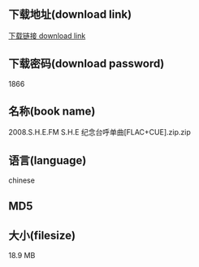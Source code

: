 ## 下载地址(download link)
[下载链接 download link](https://tutu365.netlify.app/?s=2008.S.H.E.FM+S.H.E+%E7%BA%AA%E5%BF%B5%E5%8F%B0%E5%91%BC%E5%8D%95%E6%9B%B2%5BFLAC%2BCUE%5D.zip)

## 下载密码(download password)
1866

## 名称(book name)
2008.S.H.E.FM S.H.E 纪念台呼单曲[FLAC+CUE].zip.zip

## 语言(language)
chinese

## MD5


## 大小(filesize)
18.9 MB
